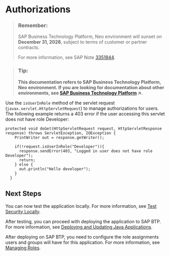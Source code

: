 <!-- loio85a19f0ef154441c8b077cc8e0901109 -->

# Authorizations

> ### Remember:  
> SAP Business Technology Platform, Neo environment will sunset on **December 31, 2028**, subject to terms of customer or partner contracts.
> 
> For more information, see SAP Note [3351844](https://me.sap.com/notes/3351844).

> ### Tip:  
> **This documentation refers to SAP Business Technology Platform, Neo environment. If you are looking for documentation about other environments, see [SAP Business Technology Platform](https://help.sap.com/viewer/65de2977205c403bbc107264b8eccf4b/Cloud/en-US/6a2c1ab5a31b4ed9a2ce17a5329e1dd8.html "SAP Business Technology Platform (SAP BTP) is an integrated offering comprised of four technology portfolios: database and data management, application development and integration, analytics, and intelligent technologies. The platform offers users the ability to turn data into business value, compose end-to-end business processes, and build and extend SAP applications quickly.") :arrow_upper_right:.**

Use the `isUserInRole` method of the servlet request \(`javax.servlet.HttpServletRequest`\) to manage authorizations for users. The following example returns a 403 error if the user accessing this servlet does not have role Developer:

```
protected void doGet(HttpServletRequest request, HttpServletResponse response) throws ServletException, IOException {
    PrintWriter out = response.getWriter();
				
    if(!request.isUserInRole("Developer")){
      response.sendError(403, "Logged in user does not have role Developer");
      return;
    } else {
      out.println("Hello developer");
    }
  }

```



## Next Steps

You can now test the application locally. For more information, see [Test Security Locally](test-security-locally-fe47e02.md).

After testing, you can proceed with deploying the application to SAP BTP. For more information, see [Deploying and Updating Java Applications](../30-development-neo/deploying-and-updating-java-applications-e5dfbc6.md).

After deploying on SAP BTP, you need to configure the role assignments users and groups will have for this application. For more information, see [Managing Roles](managing-roles-db8175b.md).

